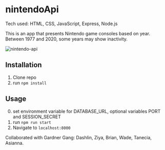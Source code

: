 # nintendoApi
Tech used: HTML, CSS, JavaScript, Express, Node.js

This is an app that presents Nintendo game consoles based on year. Between 1977 and 2020, some years may show inactivity. 

![nintendo-api](https://user-images.githubusercontent.com/68411050/112741401-8c125000-8f53-11eb-9c63-eb309935cc43.gif)

## Installation

1. Clone repo
2. run `npm install`

## Usage

0. set environment variable for DATABASE_URL, optional variables PORT and SESSION_SECRET
1. run `npm run start`
2. Navigate to `localhost:8000`

Collaborated with Gardner Gang: Dashlin, Ziya, Brian, Wade, Tanecia, Asianna.
